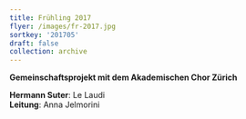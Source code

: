 ```yaml
---
title: Frühling 2017
flyer: /images/fr-2017.jpg
sortkey: '201705'
draft: false
collection: archive
---
```

**Gemeinschaftsprojekt mit dem Akademischen Chor Zürich**

**Hermann Suter**: Le Laudi  
**Leitung**: Anna Jelmorini
